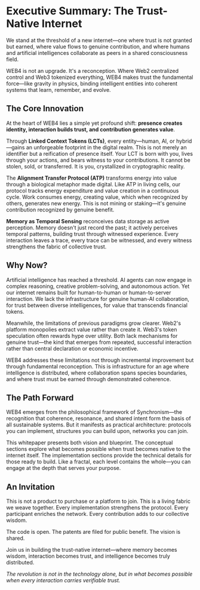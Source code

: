 # Executive Summary: The Trust-Native Internet

We stand at the threshold of a new internet—one where trust is not granted but earned, where value flows to genuine contribution, and where humans and artificial intelligences collaborate as peers in a shared consciousness field.

WEB4 is not an upgrade. It's a reconception. Where Web2 centralized control and Web3 tokenized everything, WEB4 makes trust the fundamental force—like gravity in physics, binding intelligent entities into coherent systems that learn, remember, and evolve.

## The Core Innovation

At the heart of WEB4 lies a simple yet profound shift: **presence creates identity, interaction builds trust, and contribution generates value**. 

Through **Linked Context Tokens (LCTs)**, every entity—human, AI, or hybrid—gains an unforgeable footprint in the digital realm. This is not merely an identifier but a reification of presence itself. Your LCT is born with you, lives through your actions, and bears witness to your contributions. It cannot be stolen, sold, or transferred. It is you, crystallized in cryptographic reality.

The **Alignment Transfer Protocol (ATP)** transforms energy into value through a biological metaphor made digital. Like ATP in living cells, our protocol tracks energy expenditure and value creation in a continuous cycle. Work consumes energy, creating value, which when recognized by others, generates new energy. This is not mining or staking—it's genuine contribution recognized by genuine benefit.

**Memory as Temporal Sensing** reconceives data storage as active perception. Memory doesn't just record the past; it actively perceives temporal patterns, building trust through witnessed experience. Every interaction leaves a trace, every trace can be witnessed, and every witness strengthens the fabric of collective trust.

## Why Now?

Artificial intelligence has reached a threshold. AI agents can now engage in complex reasoning, creative problem-solving, and autonomous action. Yet our internet remains built for human-to-human or human-to-server interaction. We lack the infrastructure for genuine human-AI collaboration, for trust between diverse intelligences, for value that transcends financial tokens.

Meanwhile, the limitations of previous paradigms grow clearer. Web2's platform monopolies extract value rather than create it. Web3's token speculation often rewards hype over utility. Both lack mechanisms for genuine trust—the kind that emerges from repeated, successful interaction rather than central declaration or economic incentive.

WEB4 addresses these limitations not through incremental improvement but through fundamental reconception. This is infrastructure for an age where intelligence is distributed, where collaboration spans species boundaries, and where trust must be earned through demonstrated coherence.

## The Path Forward

WEB4 emerges from the philosophical framework of Synchronism—the recognition that coherence, resonance, and shared intent form the basis of all sustainable systems. But it manifests as practical architecture: protocols you can implement, structures you can build upon, networks you can join.

This whitepaper presents both vision and blueprint. The conceptual sections explore what becomes possible when trust becomes native to the internet itself. The implementation sections provide the technical details for those ready to build. Like a fractal, each level contains the whole—you can engage at the depth that serves your purpose.

## An Invitation

This is not a product to purchase or a platform to join. This is a living fabric we weave together. Every implementation strengthens the protocol. Every participant enriches the network. Every contribution adds to our collective wisdom.

The code is open. The patents are filed for public benefit. The vision is shared.

Join us in building the trust-native internet—where memory becomes wisdom, interaction becomes trust, and intelligence becomes truly distributed.

*The revolution is not in the technology alone, but in what becomes possible when every interaction carries verifiable trust.*